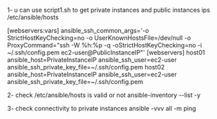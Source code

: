 1- u can use script1.sh to get private instances and public instances ips
/etc/ansible/hosts

[webservers:vars]
ansible_ssh_common_args='-o StrictHostKeyChecking=no -o UserKnownHostsFile=/dev/null -o ProxyCommand="ssh -W %h:%p -q -oStrictHostKeyChecking=no -i ~/.ssh/config.pem ec2-user@PublicInstanceIP"'
[webservers]
host01 ansible_host=PrivateInstanceIP ansible_ssh_user=ec2-user ansible_ssh_private_key_file=~/.ssh/config.pem
host02 ansible_host=PrivateInstanceIP ansible_ssh_user=ec2-user ansible_ssh_private_key_file=~/.ssh/config.pem

2- check /etc/ansible/hosts is valid or not
ansible-inventory --list -y

3- check connectivity to private instances 
ansible -vvv all -m ping
